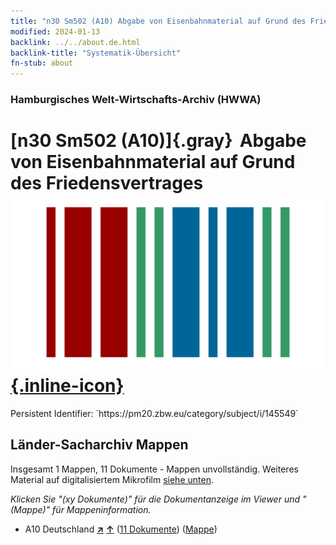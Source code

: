 ```yaml
---
title: "n30 Sm502 (A10) Abgabe von Eisenbahnmaterial auf Grund des Friedensvertrages"
modified: 2024-01-13
backlink: ../../about.de.html
backlink-title: "Systematik-Übersicht"
fn-stub: about
---
```


### Hamburgisches Welt-Wirtschafts-Archiv (HWWA)

# [n30 Sm502 (A10)]{.gray}&#8201; Abgabe von Eisenbahnmaterial auf Grund des Friedensvertrages &#160; [![Wikidata](/images/Wikidata-logo.svg "Wikidata"){.inline-icon}](http://www.wikidata.org/entity/Q104711141)

<div class="hint">Persistent Identifier: `https://pm20.zbw.eu/category/subject/i/145549`</div>







## Länder-Sacharchiv Mappen






Insgesamt 1 Mappen, 11 Dokumente - Mappen unvollständig. Weiteres Material auf digitalisiertem Mikrofilm [siehe unten](#filmsections).

_Klicken Sie "(xy Dokumente)" für die Dokumentanzeige im Viewer und "(Mappe)" für Mappeninformation._



- A10 Deutschland [**&nearr;**](../../../geo/i/126128/about.de.html "Deutschland (alle Mappen)") [**&uarr;**](../../../geo/about.de.html#A10 "Ländersystematik") (<a href="https://pm20.zbw.eu/iiifview/folder/sh/126128,145549" title="über: Deutschland : Abgabe von Eisenbahnmaterial auf Grund des Friedensvertrages" target="_blank">11 Dokumente</a>) ([Mappe](../../../../folder/sh/1261xx/126128/1455xx/145549/about.de.html))



<a id="filmsections" />













